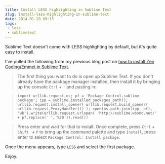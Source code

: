 ---title: Install LESS highlighting in Sublime Textslug: install-less-highlighting-in-sublime-textdate: 2014-01-20 09:15tags:  - less - sublimetext---Sublime Text doesn't come with LESS highlighting by default, but it's quite easy to install.

I've pulled the following from my previous blog post on [how to install Zen Coding/Emmet in Sublime Text](http://adamkdean.co.uk/blog/read/85/install-emmet-zen-coding-in-sublime-text).

> The first thing you want to do is open up Sublime Text. If you don't already have the package manager installed, then install it by bringing up the console `Ctrl` + `'` and pasting in:

> `import urllib.request,os; pf = 'Package Control.sublime-package'; ipp = sublime.installed_packages_path(); urllib.request.install_opener( urllib.request.build_opener( urllib.request.ProxyHandler()) ); open(os.path.join(ipp, pf), 'wb').write(urllib.request.urlopen( 'http://sublime.wbond.net/' + pf.replace(' ','%20')).read())`

> Press enter and wait for that to install. Once complete, press `Ctrl` + `Shift ` + `P` to bring up the command palette and type `Install`, press enter to select `Package Control: Install package`. 

Once the menu appears, type `LESS` and select the first package.

Enjoy.
